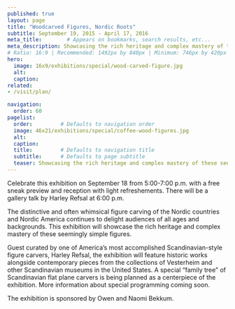 ```yaml
---
published: true
layout: page
title: "Woodcarved Figures, Nordic Roots"
subtitle: September 19, 2015 - April 17, 2016
meta_title:        # Appears on bookmarks, search results, etc...
meta_description: Showcasing the rich heritage and complex mastery of these seemingly simple figures. 
# Ratio: 16:9 | Recommended: 1492px by 840px | Minimum: 746px by 420px
hero:
  image: 16x9/exhibitions/special/wood-carved-figure.jpg
  alt:
  caption:
related:
- /visit/plan/

navigation:
  order: 60
pagelist:
  order:         # Defaults to navigation order
  image: 46x21/exhibitions/special/coffee-wood-figures.jpg
  alt:
  caption: 
  title:         # Defaults to navigation title
  subtitle:      # Defaults to page subtitle
  teaser: Showcasing the rich heritage and complex mastery of these seemingly simple figures. 
---
```

Celebrate this exhibition on September 18 from 5:00-7:00 p.m. with a free sneak preview and reception with light refreshements. There will be a gallery talk by Harley Refsal at 6:00 p.m. 

The distinctive and often whimsical figure carving of the Nordic countries and Nordic America continues to delight audiences of all ages and backgrounds. This exhibition will showcase the rich heritage and complex mastery of these seemingly simple figures. 

Guest curated by one of America’s most accomplished Scandinavian-style figure carvers, Harley Refsal, the exhibition will feature historic works alongside contemporary pieces from the collections of Vesterheim and other Scandinavian museums in the United States. A special “family tree” of Scandinavian flat plane carvers is being planned as a centerpiece of the exhibition. More information about special programming coming soon.

The exhibition is sponsored by Owen and Naomi Bekkum.